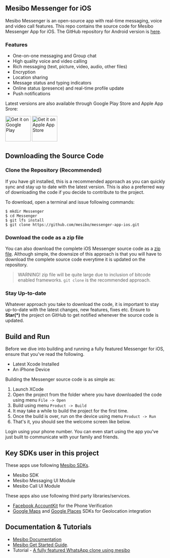 ## Mesibo Messenger for iOS
Mesibo Messenger is an open-source app with real-time messaging, voice and video call features. This repo contains the source code for Mesibo Messenger App for iOS. The GitHub repository for Android version is [here](https://github.com/mesibo/messenger-app-android).

### Features
- One-on-one messaging and Group chat
- High quality voice and video calling
- Rich messaging (text, picture, video, audio, other files)
- Encryption 
- Location sharing
- Message status and typing indicators
- Online status (presence) and real-time profile update
- Push notifications

Latest versions are also available through Google Play Store and Apple App Srore:

<a href="https://play.google.com/store/apps/details?id=com.mesibo.mesiboapplication"><img
  alt="Get it on Google Play" height="80"
  src="https://play.google.com/intl/en_us/badges/images/generic/en_badge_web_generic.png" /></a> <a href="https://itunes.apple.com/us/app/mesibo-realtime-messaging-voice-video/id1222921751"><img
  alt="Get it on Apple App Store" height="80"
  src="https://mesibo.com/documentation/images/app/apple_app_store.png" /></a>

## Downloading the Source Code

### Clone the Repository (Recommended)
If you have git installed, this is a recommended approach as you can quickly sync and stay up to date with the latest version. This is also a preferred way of downloading the code if you decide to contribute to the project. 

To download, open a terminal and issue following commands:

    $ mkdir Messenger
    $ cd Messenger
    $ git lfs install
    $ git clone https://github.com/mesibo/messenger-app-ios.git

### Download the code as a zip file
You can also download the complete iOS Messenger source code as a [zip file](https://github.com/mesibo/messenger-app-ios/archive/master.zip). Although simple, the downsize of this approach is that you will have to download the complete source code everytime it is updated on the repository. 

> WARNING! zip file will be quite large due to inclusion of bitcode enabled frameworks. `git clone` is the recommended approach.

### Stay Up-to-date
Whatever approach you take to download the code, it is important to stay up-to-date with the latest changes, new features, fixes etc. Ensure to **Star(*)** the project on GitHub to get notified whenever the source code is updated. 

## Build and Run

Before we dive into building and running a fully featured Messenger for iOS, ensure that you've read the following.

 - Latest Xcode Installed
 - An iPhone Device

Building the Messenger source code is as simple as:

 1. Launch XCode
 2. Open the project from the folder where you have downloaded the code using menu `File -> Open`
 3. Build using menu `Product -> Build`
 4. It may take a while to build the project for the first time. 
 5. Once the build is over, run on the device using menu `Product -> Run`
 6. That's it, you should see the welcome screen like below.

Login using your phone number. You can even start using the app you've just built to communicate with your family and friends.

## Key SDKs user in this project

These apps use following [Mesibo SDKs](https://mesibo.com).

- Mesibo SDK
- Mesibo Messaging UI Module
- Mesibo Call UI Module

These apps also use following third party libraries/services.

- [Facebook AccountKit](https://www.accountkit.com/) for the Phone Verification
- [Google Maps](https://developers.google.com/maps/documentation/) and [Google Places](https://cloud.google.com/maps-platform/places/) SDKs for Geolocation integration 

## Documentation & Tutorials

- [Mesibo Documentation](https://mesibo.com/documentation/) 
- [Mesibo Get Started Guide](https://mesibo.com/documentation/get-started/).
- Tutorial - [A fully featured WhatsApp clone using mesibo](https://mesibo.com/documentation/tutorials/open-source-whatsapp-clone/)

